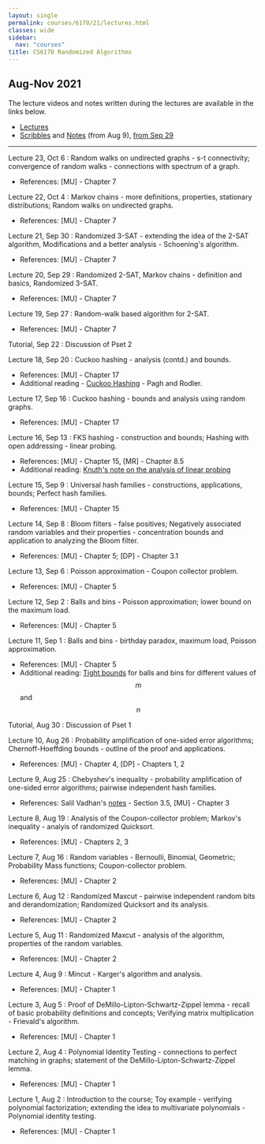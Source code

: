```yaml
---
layout: single
permalink: courses/6170/21/lectures.html
classes: wide
sidebar:
  nav: "courses"
title: CS6170 Randomized Algorithms
---
```


## Aug-Nov 2021

The lecture videos and notes written during the lectures are available in the links below.
- [Lectures](https://youtube.com/playlist?list=PLZA35hZpGfDFnKnAd9f_JnloWb-Cno86K)
- [Scribbles](https://drive.google.com/drive/folders/1Qe_6Kr5V5LlGuCRcxGxqcOnaoGHpS57X?usp=sharing) and [Notes](https://1drv.ms/u/s!Av99lURRg1j_umQuc2a1uqqanbwr) (from Aug 9), [from Sep 29](https://1drv.ms/p/s!Av99lURRg1j_vAZ-b9A638BQDsaa?e=A6qYeM)

---
Lecture 23, Oct 6
: Random walks on undirected graphs - s-t connectivity; convergence of random walks - connections with spectrum of a graph.
- References: [MU] - Chapter 7

Lecture 22, Oct 4
: Markov chains - more definitions, properties, stationary distributions; Random walks on undirected graphs.
- References: [MU] - Chapter 7

Lecture 21, Sep 30
: Randomized 3-SAT - extending the idea of the 2-SAT algorithm, Modifications and a better analysis - Schoening's algorithm.
- References: [MU] - Chapter 7

Lecture 20, Sep 29
: Randomized 2-SAT, Markov chains - definition and basics, Randomized 3-SAT.
- References: [MU] - Chapter 7

Lecture 19, Sep 27
: Random-walk based algorithm for 2-SAT.
- References: [MU] - Chapter 7

Tutorial, Sep 22
: Discussion of Pset 2

Lecture 18, Sep 20
: Cuckoo hashing - analysis (contd.) and bounds.
- References: [MU] - Chapter 17
- Additional reading - [Cuckoo Hashing](https://www.cs.tau.ac.il/~shanir/advanced-seminar-data-structures-2009/bib/pagh01cuckoo.pdf) - Pagh and Rodler.

Lecture 17, Sep 16
: Cuckoo hashing - bounds and analysis using random graphs.
- References: [MU] - Chapter 17

Lecture 16, Sep 13
: FKS hashing - construction and bounds; Hashing with open addressing - linear probing.
- References: [MU] - Chapter 15, [MR] - Chapter 8.5
- Additional reading: [Knuth's note on the analysis of linear probing](https://jeffe.cs.illinois.edu/teaching/datastructures/2011/notes/knuth-OALP.pdf)

Lecture 15, Sep 9
: Universal hash families - constructions, applications, bounds; Perfect hash families.
- References: [MU] - Chapter 15

Lecture 14, Sep 8
: Bloom filters - false positives; Negatively associated random variables and their properties - concentration bounds and application to analyzing the Bloom filter.
- References: [MU] - Chapter 5; [DP] - Chapter 3.1

Lecture 13, Sep 6
: Poisson approximation - Coupon collector problem.
- References: [MU] - Chapter 5

Lecture 12, Sep 2
: Balls and bins - Poisson approximation; lower bound on the maximum load.
- References: [MU] - Chapter 5

Lecture 11, Sep 1
: Balls and bins - birthday paradox, maximum load, Poisson approximation.
- References: [MU] - Chapter 5
- Additional reading: [Tight bounds](https://www.ic.unicamp.br/~celio/peer2peer/math/balls-into-bins.pdf) for balls and bins for different values of $$m$$ and $$n$$

Tutorial, Aug 30
: Discussion of Pset 1

Lecture 10, Aug 26
: Probability amplification of one-sided error algorithms; Chernoff-Hoeffding bounds - outline of the proof and applications.
- References: [MU] - Chapter 4, [DP] - Chapters 1, 2

Lecture 9, Aug 25
: Chebyshev's inequality - probability amplification of one-sided error algorithms; pairwise independent hash families.
- References: Salil Vadhan's [notes](https://people.seas.harvard.edu/~salil/pseudorandomness/basic.pdf) - Section 3.5, [MU] - Chapter 3

Lecture 8, Aug 19
: Analysis of the Coupon-collector problem; Markov's inequality - analyis of randomized Quicksort.
- References: [MU] - Chapters 2, 3

Lecture 7, Aug 16
: Random variables - Bernoulli, Binomial, Geometric; Probability Mass functions; Coupon-collector problem.
- References: [MU] - Chapter 2

Lecture 6, Aug 12
: Randomized Maxcut - pairwise independent random bits and derandomization; Randomized Quicksort and its analysis.
- References: [MU] - Chapter 2

Lecture 5, Aug 11
: Randomized Maxcut - analysis of the algorithm, properties of the random variables.
- References: [MU] - Chapter 2

Lecture 4, Aug 9
: Mincut - Karger's algorithm and analysis.
- References: [MU] - Chapter 1

Lecture 3, Aug 5
: Proof of DeMillo-Lipton-Schwartz-Zippel lemma - recall of basic probability definitions and concepts; Verifying matrix multiplication - Frievald's algorithm.
- References: [MU] - Chapter 1

Lecture 2, Aug 4
: Polynomial Identity Testing - connections to perfect matching in graphs; statement of the DeMillo-Lipton-Schwartz-Zippel lemma.
- References: [MU] - Chapter 1

Lecture 1, Aug 2
: Introduction to the course; Toy example - verifying polynomial factorization; extending the idea to multivariate polynomials - Polynomial identity testing.
- References: [MU] - Chapter 1
